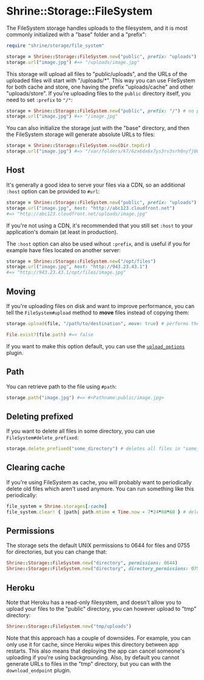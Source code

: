# Shrine::Storage::FileSystem

The FileSystem storage handles uploads to the filesystem, and it is most
commonly initialized with a "base" folder and a "prefix":

```rb
require "shrine/storage/file_system"

storage = Shrine::Storage::FileSystem.new("public", prefix: "uploads")
storage.url("image.jpg") #=> "/uploads/image.jpg"
```

This storage will upload all files to "public/uploads", and the URLs of the
uploaded files will start with "/uploads/\*". This way you can use FileSystem
for both cache and store, one having the prefix "uploads/cache" and other
"uploads/store". If you're uploading files to the `public` directory itself,
you need to set `:prefix` to `"/"`:

```rb
storage = Shrine::Storage::FileSystem.new("public", prefix: "/") # no prefix
storage.url("image.jpg") #=> "/image.jpg"
```

You can also initialize the storage just with the "base" directory, and then
the FileSystem storage will generate absolute URLs to files:

```rb
storage = Shrine::Storage::FileSystem.new(Dir.tmpdir)
storage.url("image.jpg") #=> "/var/folders/k7/6zx6dx6x7ys3rv3srh0nyfj00000gn/T/image.jpg"
```

## Host

It's generally a good idea to serve your files via a CDN, so an additional
`:host` option can be provided to `#url`:

```rb
storage = Shrine::Storage::FileSystem.new("public", prefix: "uploads")
storage.url("image.jpg", host: "http://abc123.cloudfront.net")
#=> "http://abc123.cloudfront.net/uploads/image.jpg"
```

If you're not using a CDN, it's recommended that you still set `:host` to your
application's domain (at least in production).

The `:host` option can also be used wihout `:prefix`, and is useful if you for
example have files located on another server:

```rb
storage = Shrine::Storage::FileSystem.new("/opt/files")
storage.url("image.jpg", host: "http://943.23.43.1")
#=> "http://943.23.43.1/opt/files/image.jpg"
```

## Moving

If you're uploading files on disk and want to improve performance, you can tell
the `FileSystem#upload` method to **move** files instead of copying them:

```rb
storage.upload(file, "/path/to/destination", move: true) # performs the `mv` command

File.exist?(file.path) #=> false
```

If you want to make this option default, you can use the
[`upload_options`][upload_options] plugin.

## Path

You can retrieve path to the file using `#path`:

```rb
storage.path("image.jpg") #=> #<Pathname:public/image.jpg>
```

## Deleting prefixed

If you want to delete all files in some directory, you can use
`FileSystem#delete_prefixed`:

```rb
storage.delete_prefixed("some_directory") # deletes all files in "some_directory/"
```

## Clearing cache

If you're using FileSystem as cache, you will probably want to periodically
delete old files which aren't used anymore. You can run something like this
periodically:

```rb
file_system = Shrine.storages[:cache]
file_system.clear! { |path| path.mtime < Time.now - 7*24*60*60 } # delete files older than 1 week
```

## Permissions

The storage sets the default UNIX permissions to 0644 for files and 0755 for
directories, but you can change that:

```rb
Shrine::Storage::FileSystem.new("directory", permissions: 0644)
Shrine::Storage::FileSystem.new("directory", directory_permissions: 0755)
```

## Heroku

Note that Heroku has a read-only filesystem, and doesn't allow you to upload
your files to the "public" directory, you can however upload to "tmp"
directory:

```rb
Shrine::Storage::FileSystem.new("tmp/uploads")
```

Note that this approach has a couple of downsides. For example, you can only
use it for cache, since Heroku wipes this directory between app restarts. This
also means that deploying the app can cancel someone's uploading if you're
using backgrounding. Also, by default you cannot generate URLs to files in the
"tmp" directory, but you can with the `download_endpoint` plugin.

[upload_options]: /doc/plugins/upload_options.md#readme
